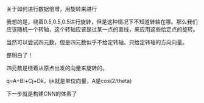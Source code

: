 关于如何进行数据倍增，用旋转来进行

我想的是，绕着0.5,0.5,0.5进行旋转，但是这种情况下不知道转轴在哪。那么我们应该随机一个转轴，这个转轴应该是过某一点的直线，来应用这些给定点的旋转。

当然可以尝试四元数，但是四元数似乎不给定转轴，只给定转轴的方向向量。



整明白了！

四元数是绕着从原点出发的向量来旋转的。

q=A+Bi+Cj+Dk，ijk就是单位向量，A是cos(2/theta)

下一步就是构建CNN的体素了